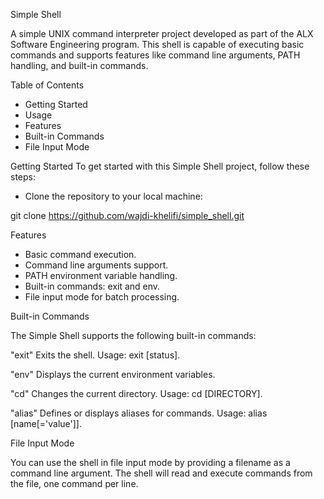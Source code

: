 Simple Shell

A simple UNIX command interpreter project developed as part of the ALX Software Engineering program. This shell is capable of executing basic commands and supports features like command line arguments, PATH handling, and built-in commands.

Table of Contents

- Getting Started
- Usage
- Features
- Built-in Commands
- File Input Mode



Getting Started
To get started with this Simple Shell project, follow these steps:

- Clone the repository to your local machine:

git clone https://github.com/wajdi-khelifi/simple_shell.git


Features

- Basic command execution.
- Command line arguments support.
- PATH environment variable handling.
- Built-in commands: exit and env.
- File input mode for batch processing.

Built-in Commands

The Simple Shell supports the following built-in commands:

"exit"
Exits the shell. Usage: exit [status].

"env"
Displays the current environment variables.

"cd"
Changes the current directory. Usage: cd [DIRECTORY].

"alias"
Defines or displays aliases for commands. Usage: alias [name[='value']].

File Input Mode

You can use the shell in file input mode by providing a filename as a command line argument. The shell will read and execute commands from the file, one command per line.

